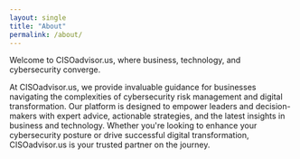 ```yaml
---
layout: single
title: "About"
permalink: /about/
---
```


Welcome to CISOadvisor.us, where business, technology, and cybersecurity converge.

<p>At CISOadvisor.us, we provide invaluable guidance for businesses navigating the complexities of cybersecurity risk management and digital transformation. Our platform is designed to empower leaders and decision-makers with expert advice, actionable strategies, and the latest insights in business and technology. Whether you're looking to enhance your cybersecurity posture or drive successful digital transformation, CISOadvisor.us is your trusted partner on the journey.</p>